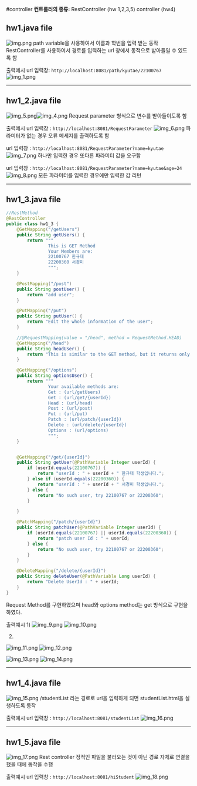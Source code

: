 #controller
**컨트롤러의 종류:**
RestController (hw 1,2,3,5)
controller (hw4)


## hw1.java file
![img.png](img/img.png)
path variable을 사용하여서 이름과 학번을 입력 받는 동작
RestController를 사용하여서 경로를 입력하는 url 창에서 동적으로 받아들일 수 있도록 함

출력예시
url 입력창: `http://localhost:8081/path/kyutae/22100767`
![img_1.png](img/img_1.png)

---

## hw1_2.java file
![img_5.png](img/img_5.png)![img_4.png](img/img_4.png)
Request parameter 형식으로 변수를 받아들이도록 함

출력예시
url 입력창 : `http://localhost:8081/RequestParameter`
![img_6.png](img/img_6.png)
파라미터가 없는 경우 오류 메세지를 출력하도록 함

url 입력창 : `http://localhost:8081/RequestParameter?name=kyutae`
![img_7.png](img/img_7.png)
하나만 입력한 경우 또다른 파라미터 값을 요구함

url 입력창 : `http://localhost:8081/RequestParameter?name=kyutae&age=24`
![img_8.png](img/img_8.png)
모든 파라미터를 입력한 경우에만 입력한 값 리턴

---

## hw1_3.java file
```java
//RestMethod
@RestController
public class hw1_3 {
    @GetMapping("/getUsers")
    public String getUsers() {
        return """
                This is GET Method
                Your Members are:
                22100767 한규태
                22200360 서경미
                """;
    }

    @PostMapping("/post")
    public String postUser() {
        return "add user";
    }

    @PutMapping("/put")
    public String putUser() {
        return "Edit the whole information of the user";
    }

    //@RequestMapping(value = "/head", method = RequestMethod.HEAD)
    @GetMapping("/head")
    public String headUser() {
        return "This is similar to the GET method, but it returns only the header information without the body.";
    }

    @GetMapping("/options")
    public String optionsUser() {
        return """
                Your available methods are:
                Get : (url/getUsers)
                Get : (url/get/{userId})
                Head : (url/head)
                Post : (url/post)
                Put : (url/put)
                Patch : (url/patch/{userId})
                Delete : (url/delete/{userId})
                Options : (url/options)
                """;
    }


    @GetMapping("/get/{userId}")
    public String getUser(@PathVariable Integer userId) {
        if (userId.equals(22100767)) {
            return "userId : " + userId + " 한규태 학생입니다.";
        } else if (userId.equals(22200360)) {
            return "userId : " + userId + " 서경미 학생입니다.";
        } else {
            return "No such user, try 22100767 or 22200360";
        }

    }

    @PatchMapping("/patch/{userId}")
    public String patchUser(@PathVariable Integer userId) {
        if (userId.equals(22100767) || userId.equals(22200360)) {
            return "patch user Id : " + userId;
        } else {
            return "No such user, try 22100767 or 22200360";
        }
    }

    @DeleteMapping("/delete/{userId}")
    public String deleteUser(@PathVariable Long userId) {
        return "Delete UserId : " + userId;
    }
}
```
Request Method를 구현하였으며 head와 options method는 get 방식으로 구현을 하였다.

출력예시
1)
![img_9.png](img/img_9.png)
![img_10.png](img/img_10.png)

2)
![img_11.png](img/img_11.png)
![img_12.png](img/img_12.png)

![img_13.png](img/img_13.png)
![img_14.png](img/img_14.png)

---
## hw1_4.java file
![img_15.png](img/img_15.png)
/studentList 라는 경로로 url을 입력하게 되면 studentList.html을 실행하도록 동작

출력예시
url 입력창 : `http://localhost:8081/studentList`
![img_16.png](img/img_16.png)

---

## hw1_5.java file
![img_17.png](img/img_17.png)
Rest controller
정적인 파일을 불러오는 것이 아닌 경로 자체로 연결을 했을 때에 동작을 수행

출력예시
url 입력창 : `http://localhost:8081/hiStudent`
![img_18.png](img/img_18.png)